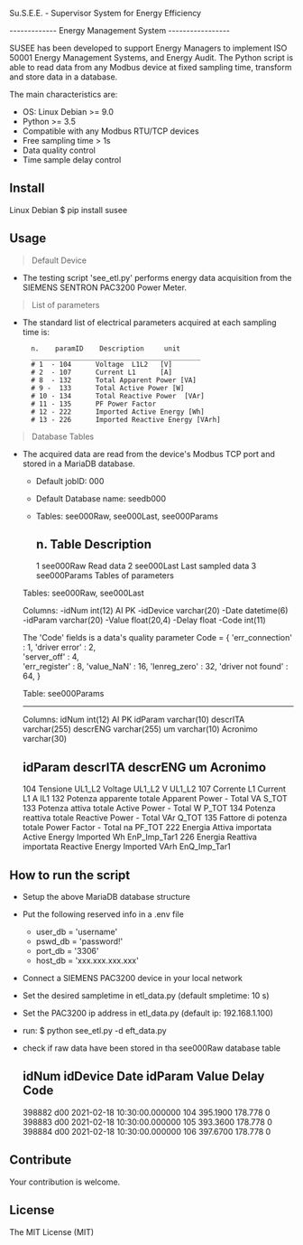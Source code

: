 Su.S.E.E. - Supervisor System for Energy Efficiency

------------- Energy Management System -----------------

SUSEE has been developed to support Energy Managers to implement ISO 50001 Energy Management Systems, and Energy Audit.
The Python script is able to read data from any Modbus device at fixed sampling time, transform and store data in a database. 

The main characteristics are:
- OS: Linux Debian >= 9.0
- Python >= 3.5
- Compatible with any Modbus RTU/TCP devices 
- Free sampling time > 1s
- Data quality control
- Time sample delay control

Install
------------
Linux Debian
$ pip install susee

Usage
-----------
>Default Device
- The testing script 'see_etl.py' performs energy data acquisition from the SIEMENS SENTRON PAC3200 Power Meter.

>List of parameters 
- The standard list of electrical parameters acquired at each sampling time is:
        
        n.    paramID    Description     unit
        __________________________________________
        # 1  - 104      Voltage  L1L2   [V]
        # 2  - 107      Current L1      [A]
        # 8  - 132      Total Apparent Power [VA]
        # 9 -  133      Total Active Power [W]
        # 10 - 134      Total Reactive Power  [VAr]
        # 11 - 135      PF Power Factor
        # 12 - 222      Imported Active Energy [Wh]
        # 13 - 226      Imported Reactive Energy [VArh]


>Database Tables
- The acquired data are read from the device's Modbus TCP port and stored in a MariaDB database.
  - Default jobID: 000 
  - Default Database name: seedb000
  - Tables: see000Raw, see000Last, see000Params


    n.   Table          Description
    ------------------------------------------------
    1   see000Raw      Read data 
    2   see000Last     Last sampled data
    3   see000Params   Tables of parameters    



  Tables: see000Raw, see000Last
  
    Columns:
    -idNum int(12) AI PK 
    -idDevice varchar(20) 
    -Date datetime(6) 
    -idParam varchar(20) 
    -Value float(20,4) 
    -Delay float 
    -Code int(11)
    
    The 'Code' fields is a data's quality parameter
    Code = {
          'err_connection'    :  1,
          'driver error'      :  2,    
          'server_off'        :  4,   
          'err_register'      :  8,
          'value_NaN'         :  16,
          'lenreg_zero'       :  32,
          'driver not found'  :  64,
          }

  Table: see000Params
  - --------------------------------
    Columns:
            idNum int(12) AI PK 
            idParam varchar(10) 
            descrITA varchar(255) 
            descrENG varchar(255) 
            um varchar(10) 
            Acronimo varchar(30)

    idParam  descrITA                    descrENG        um    Acronimo
    -------------------------------------------------------------------------
    104	  Tensione UL1_L2	            Voltage UL1_L2	V	UL1_L2
    107	  Corrente L1	                Current L1	A	IL1
    132	  Potenza apparente totale	    Apparent Power  - Total	VA	S_TOT
    133	  Potenza attiva totale     	Active Power  - Total	W	P_TOT
    134	  Potenza reattiva totale	    Reactive Power  - Total	VAr	Q_TOT
    135	  Fattore di potenza totale	    Power Factor  - Total	na	PF_TOT
    222	  Energia Attiva importata	    Active Energy Imported 	Wh	EnP_Imp_Tar1
    226	  Energia Reattiva importata	Reactive Energy Imported	VArh	EnQ_Imp_Tar1
                            

How to run the script
-------------------------------
- Setup the above MariaDB database structure
- Put the following reserved info in a .env file 
  - user_db = 'username' 
  - pswd_db = 'password!'
  - port_db = '3306' 
  - host_db = 'xxx.xxx.xxx.xxx'
- Connect a SIEMENS PAC3200 device in your local network
- Set the desired sampletime in etl_data.py (default smpletime: 10 s)
- Set the PAC3200 ip address in etl_data.py (default ip: 192.168.1.100)
- run: 
    $ python see_etl.py -d eft_data.py
- check if raw data have been stored in tha see000Raw database table


    idNum   idDevice    Date                         idParam     Value       Delay   Code
    -----------------------------------------------------------------------------------------
    398882	d00	        2021-02-18 10:30:00.000000	104	     395.1900	178.778	0
    398883	d00	        2021-02-18 10:30:00.000000	105	     393.3600	178.778	0
    398884	d00	        2021-02-18 10:30:00.000000	106	     397.6700	178.778	0


Contribute
--------------
Your contribution is welcome. 

License
-------------
The MIT License (MIT)
